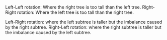 
Left-Left rotation: Where the right tree is too tall than the left tree.
Right-Right rotation: Where the left tree is too tall than the right tree.

Left-Right rotation: where the left subtree is taller but the imbalance caused by the right subtree.
Right-Left rotation: where the right subtree is taller but the imbalance caused by the left subtree.
